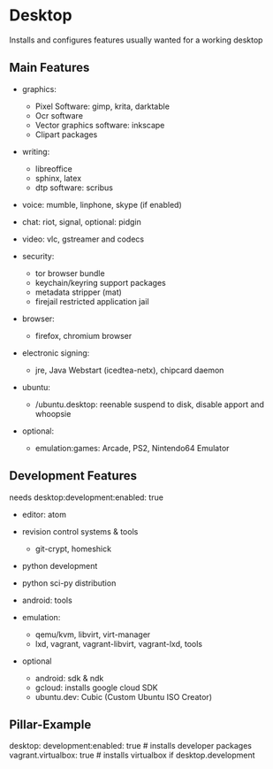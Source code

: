 # Desktop

Installs and configures features usually wanted for a working desktop

## Main Features

* graphics:
    * Pixel Software: gimp, krita, darktable
    * Ocr software
    * Vector graphics software: inkscape
    * Clipart packages

* writing:
    * libreoffice
    * sphinx, latex
    * dtp software: scribus

* voice: mumble, linphone, skype (if enabled)
* chat: riot, signal, optional: pidgin
* video: vlc, gstreamer and codecs
* security:
    * tor browser bundle
    * keychain/keyring support packages
    * metadata stripper (mat)
    * firejail restricted application jail

* browser:
    * firefox, chromium browser

* electronic signing:
    * jre, Java Webstart (icedtea-netx), chipcard daemon

* ubuntu:
    * /ubuntu.desktop: reenable suspend to disk, disable apport and whoopsie

* optional:
    * emulation:games: Arcade, PS2, Nintendo64 Emulator

## Development Features

needs desktop:development:enabled: true

* editor: atom
* revision control systems & tools
    * git-crypt, homeshick
* python development
* python sci-py distribution
* android: tools
* emulation:
  * qemu/kvm, libvirt, virt-manager
  * lxd, vagrant, vagrant-libvirt, vagrant-lxd, tools

* optional
    * android: sdk & ndk
    * gcloud: installs google cloud SDK
    * ubuntu.dev: Cubic (Custom Ubuntu ISO Creator)

## Pillar-Example

desktop:
  development:enabled: true    # installs developer packages
vagrant.virtualbox: true       # installs virtualbox if desktop.development
